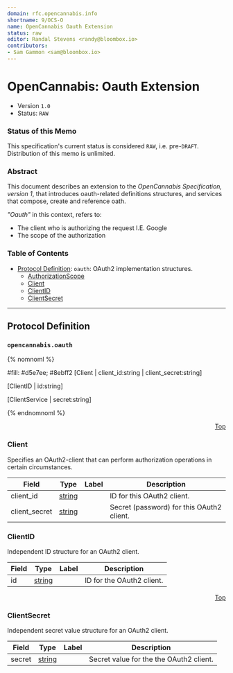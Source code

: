 ```yaml
---
domain: rfc.opencannabis.info
shortname: 9/OCS-O
name: OpenCannabis Oauth Extension
status: raw
editor: Randal Stevens <randy@bloombox.io>
contributors:
- Sam Gammon <sam@bloombox.io>
---
```


<a name="top"/>

# OpenCannabis: Oauth Extension
- Version `1.0`
- Status: `RAW`

### Status of this Memo

This specification's current status is considered `RAW`, i.e. pre-`DRAFT`. Distribution of this memo is unlimited.

### Abstract

This document describes an extension to the _OpenCannabis Specification, version 1_, that introduces oauth-related
definitions structures, and services that compose, create and reference oath.

_"Oauth"_ in this context, refers to:
- The client who is authorizing the request I.E. Google
- The scope of the authorization



### Table of Contents
- [Protocol Definition](#Protocol-Definition): `oauth`: OAuth2 implementation structures.
    - [AuthorizationScope](#opencannabis.oauth.AuthorizationScope)
    - [Client](#opencannabis.oauth.Client)
    - [ClientID](#opencannabis.oauth.ClientID)
    - [ClientSecret](#opencannabis.oauth.ClientSecret)
      
----
## Protocol Definition
### `opencannabis.oauth`

{% nomnoml %}

#fill: #d5e7ee; #8ebff2
[Client
  | client_id:string
  | client_secret:string]

[ClientID
  | id:string]

[ClientService
  | secret:string]

{% endnomnoml %}


<a name="oauth/Client.proto"/>
<p align="right"><a href="#top">Top</a></p>

### Client
Specifies an OAuth2-client that can perform authorization operations in certain circumstances.

| Field | Type | Label | Description |
| ----- | ---- | ----- | ----------- |
| client_id | [string](#string) |  | ID for this OAuth2 client. |
| client_secret | [string](#string) |  | Secret (password) for this OAuth2 client. |


### ClientID
Independent ID structure for an OAuth2 client.

| Field | Type | Label | Description |
| ----- | ---- | ----- | ----------- |
| id | [string](#string) |  | ID for the OAuth2 client. |

<p align="right"><a href="#top">Top</a></p>

### ClientSecret
Independent secret value structure for an OAuth2 client.


| Field | Type | Label | Description |
| ----- | ---- | ----- | ----------- |
| secret | [string](#string) |  | Secret value for the the OAuth2 client. |
